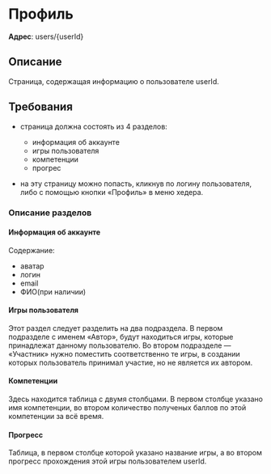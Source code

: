 # Профиль

**Адрес**: users/{userId}

## Описание

Страница, содержащая информацию о пользователе userId.

## Требования

* страница должна состоять из 4 разделов:

    * информация об аккаунте
    * игры пользователя
    * компетенции
    * прогрес

* на эту страницу можно попасть, кликнув по логину пользователя, либо с помощью кнопки «Профиль» в меню хедера.

### Описание разделов

#### Информация об аккаунте

Содержание:

* аватар 
* логин
* email
* ФИО(при наличии)

#### Игры пользователя

Этот раздел следует разделить на два подраздела. В первом подразделе с именем «Автор», будут находиться игры, которые принадлежат данному пользователю. Во втором подразделе — «Участник» нужно поместить соответственно те игры, в создании которых пользователь принимал участие, но не является их автором.

#### Компетенции

Здесь находится таблица с двумя столбцами. В первом столбце указано имя компетенции, во втором количество полученых баллов по этой компетенции за всё время.

#### Прогресс

Таблица, в первом столбце которой указано название игры, а во втором прогресс прохождения этой игры пользователем userId.

